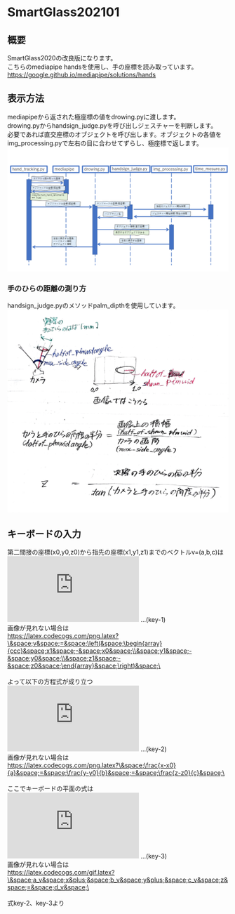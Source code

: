 # SmartGlass202101
## 概要
SmartGlass2020の改良版になります。<br>
こちらのmediapipe handsを使用し、手の座標を読み取っています。<br>
https://google.github.io/mediapipe/solutions/hands

## 表示方法
mediapipeから返された極座標の値をdrowing.pyに渡します。<br>
drowing.pyからhandsign_judge.pyを呼び出しジェスチャーを判断します。<br>
必要であれば直交座標のオブジェクトを呼び出します。オブジェクトの各値をimg_processing.pyで左右の目に合わせてずらし、極座標で返します。<br>
![シーケンス図](Discription/SmartGlass202101_sequence01.png)

### 手のひらの距離の測り方
handsign_judge.pyのメソッドpalm_dipthを使用しています。<br>
![palm_dipth解説](Discription/construction__handsign_judge__palm_dipth-1.png)

## キーボードの入力
第二間接の座標(x0,y0,z0)から指先の座標(x1,y1,z1)までのベクトルv=(a,b,c)は <br>
![指のベクトル](https://latex.codecogs.com/png.latex?%5C&space;v&space;=&space;%5Cleft(&space;%5Cbegin%7Barray%7D%7Bccc%7D&space;x1&space;-&space;x0&space;%5C%5C&space;y1&space;-&space;y0&space;%5C%5C&space;z1&space;-&space;z0&space;%5Cend%7Barray%7D&space;%5Cright)&space;%5C)
...(key-1)
<br>
画像が見れない場合は<br>
https://latex.codecogs.com/png.latex?\&space;v&space;=&space;\left(&space;\begin{array}{ccc}&space;x1&space;-&space;x0&space;\\&space;y1&space;-&space;y0&space;\\&space;z1&space;-&space;z0&space;\end{array}&space;\right)&space;\
<br>
<br>
よって以下の方程式が成り立つ <br>
![指のベクトルから求められる方程式](https://latex.codecogs.com/png.latex?%5C&space;%5Cfrac%7Bx-x0%7D%7Ba%7D&space;=&space;%5Cfrac%7By-y0%7D%7Bb%7D&space;=&space;%5Cfrac%7Bz-z0%7D%7Bc%7D&space;%5C)
...(key-2)
<br>
画像が見れない場合は<br>
https://latex.codecogs.com/png.latex?\&space;\frac{x-x0}{a}&space;=&space;\frac{y-y0}{b}&space;=&space;\frac{z-z0}{c}&space;\
<br>
<br>
ここでキーボードの平面の式は<br>
![キーボードの面の方程式](https://latex.codecogs.com/gif.latex?%5C&space;a_v&space;x&plus;&space;b_v&space;y&plus;&space;c_v&space;z&space;=&space;d_v&space;%5C)
...(key-3)
<br>
画像が見れない場合は<br>
https://latex.codecogs.com/gif.latex?\&space;a_v&space;x&plus;&space;b_v&space;y&plus;&space;c_v&space;z&space;=&space;d_v&space;\
<br>
<br>
式key-2、key-3より<br>
